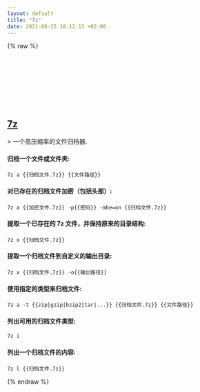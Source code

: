 ```yaml
---
layout: default
title: "7z"
date: 2021-06-25 18:12:13 +02:00
---
```

{% raw %}
<h2 id="7z">
  <a href="/zh/common/7z.html">7z</a> <a href="#7z"><svg class="icon">
    <use href="/assets/images/unicode_sprite.svg#link" />
  </svg></a>
</h2>
> 一个高压缩率的文件归档器.

#### 归档一个文件或文件夹:
```shell
7z a {{归档文件.7z}} {{文件路径}}
```
#### 对已存在的归档文件加密（包括头部）:
```shell
7z a {{加密文件.7z}} -p{{密码}} -mhe=on {{归档文件.7z}}
```
#### 提取一个已存在的 7z 文件，并保持原来的目录结构:
```shell
7z x {{归档文件.7z}}
```
#### 提取一个归档文件到自定义的输出目录:
```shell
7z x {{归档文件.7z}} -o{{输出路径}}
```
#### 使用指定的类型来归档文件:
```shell
7z a -t {{zip|gzip|bzip2|tar|...}} {{归档文件.7z}} {{文件路径}}
```
#### 列出可用的归档文件类型:
```shell
7z i
```
#### 列出一个归档文件的内容:
```shell
7z l {{归档文件.7z}}
```
{% endraw %}